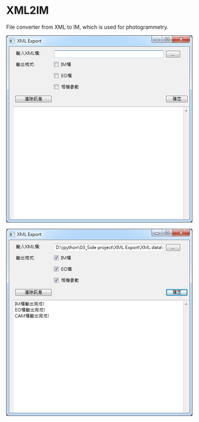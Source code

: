 # XML2IM
File converter from XML to IM, which is used for photogrammetry.

![](https://github.com/anne030303/XML2IM/raw/master/xml2im.jpg)

![](https://github.com/anne030303/XML2IM/raw/master/xml2im_result.jpg)
